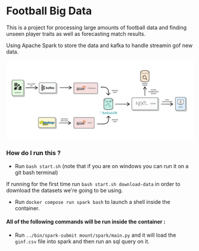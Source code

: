 # Football Big Data

This is a project for processing large amounts of football data and finding unseen player traits as well as forecasting match results.

Using Apache Spark to store the data and kafka to handle streamin gof new data.

![diagram](./docs/diagram.png)

### How do I run this ?

- Run `bash start.sh` (note that if you are on windows you can run it on a git bash terminal)

If running for the first time run `bash start.sh download-data` in order to download the datasets we're going to be using.


- Run `docker compose run spark bash` to launch a shell inside the container.


#### All of the following commands will be run inside the container :

- Run `../bin/spark-submit mount/spark/main.py` and it will load the `ginf.csv` file into spark and then run an sql query on it.
